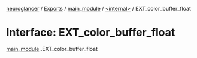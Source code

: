 [neuroglancer](../README.md) / [Exports](../modules.md) / [main\_module](../modules/main_module.md) / [<internal\>](../modules/main_module._internal_.md) / EXT\_color\_buffer\_float

# Interface: EXT\_color\_buffer\_float

[main_module](../modules/main_module.md).[<internal>](../modules/main_module._internal_.md).EXT_color_buffer_float
